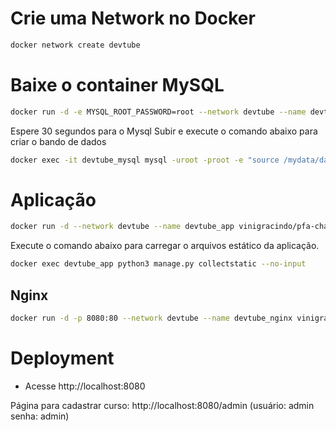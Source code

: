 # Crie uma Network no Docker
```bash
docker network create devtube
```

# Baixe o container MySQL

```bash
docker run -d -e MYSQL_ROOT_PASSWORD=root --network devtube --name devtube_mysql vinigracindo/pfa-chal1-mysql
```

Espere 30 segundos para o Mysql Subir e execute o comando abaixo para criar o bando de dados

```bash
docker exec -it devtube_mysql mysql -uroot -proot -e "source /mydata/database_create.sql"
```

# Aplicação
```bash
docker run -d --network devtube --name devtube_app vinigracindo/pfa-chal1-app
```

Execute o comando abaixo para carregar o arquivos estático da aplicação.

```bash
docker exec devtube_app python3 manage.py collectstatic --no-input
```

## Nginx
```bash
docker run -d -p 8080:80 --network devtube --name devtube_nginx vinigracindo/pfa-chal1-nginx
```

# Deployment
- Acesse http://localhost:8080

Página para cadastrar curso:
http://localhost:8080/admin (usuário: admin senha: admin)
